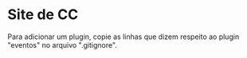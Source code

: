Site de CC
==========

Para adicionar um plugin, copie as linhas que dizem respeito ao plugin "eventos" no arquivo ".gitignore".